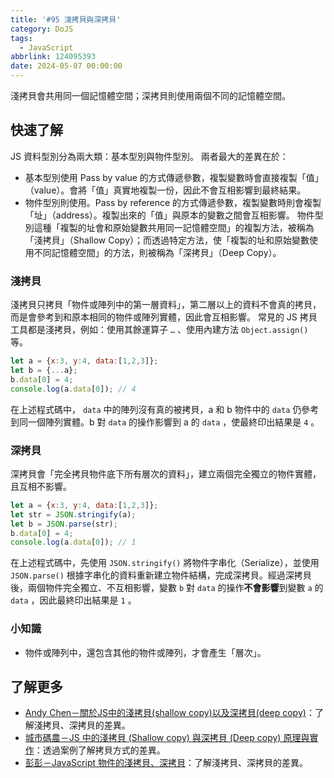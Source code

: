 ```yaml
---
title: '#95 淺拷貝與深拷貝'
category: DoJS
tags:
  - JavaScript
abbrlink: 124095393
date: 2024-05-07 00:00:00
---
```

淺拷貝會共用同一個記憶體空間；深拷貝則使用兩個不同的記憶體空間。
<!--more-->
## 快速了解
JS 資料型別分為兩大類：基本型別與物件型別。
兩者最大的差異在於：
- 基本型別使用 Pass by value 的方式傳遞參數，複製變數時會直接複製「值」（value）。會將「值」真實地複製一份，因此不會互相影響到最終結果。
- 物件型別則使用。Pass by reference 的方式傳遞參數，複製變數時則會複製「址」（address）。複製出來的「值」與原本的變數之間會互相影響。
物件型別這種「複製的址會和原始變數共用同一記憶體空間」的複製方法，被稱為「淺拷貝」（Shallow Copy）；而透過特定方法，使「複製的址和原始變數使用不同記憶體空間」的方法，則被稱為「深拷貝」（Deep Copy）。
### 淺拷貝
淺拷貝只拷貝「物件或陣列中的第一層資料」，第二層以上的資料不會真的拷貝，而是會參考到和原本相同的物件或陣列實體，因此會互相影響。
常見的 JS 拷貝工具都是淺拷貝，例如：使用其餘運算子 `…` 、使用內建方法 `Object.assign()` 等。
```jsx
let a = {x:3, y:4, data:[1,2,3]};
let b = {...a};
b.data[0] = 4;
console.log(a.data[0]); // 4
```
在上述程式碼中， `data` 中的陣列沒有真的被拷貝，a 和 b 物件中的 `data` 仍參考到同一個陣列實體。b 對 `data` 的操作影響到 a 的 `data` ，使最終印出結果是 `4` 。
### 深拷貝
深拷貝會「完全拷貝物件底下所有層次的資料」，建立兩個完全獨立的物件實體，且互相不影響。
```jsx
let a = {x:3, y:4, data:[1,2,3]};
let str = JSON.stringify(a);
let b = JSON.parse(str);
b.data[0] = 4;
console.log(a.data[0]); // 1
```
在上述程式碼中，先使用 `JSON.stringify()` 將物件字串化（Serialize），並使用 `JSON.parse()` 根據字串化的資料重新建立物件結構，完成深拷貝。經過深拷貝後，兩個物件完全獨立、不互相影響，變數 `b` 對 `data` 的操作**不會影響**到變數 `a` 的 `data` ，因此最終印出結果是 `1` 。
### 小知識
- 物件或陣列中，還包含其他的物件或陣列，才會產生「層次」。
## 了解更多
- [Andy Chen－關於JS中的淺拷貝(shallow copy)以及深拷貝(deep copy)](https://medium.com/andy-blog/%E9%97%9C%E6%96%BCjs%E4%B8%AD%E7%9A%84%E6%B7%BA%E6%8B%B7%E8%B2%9D-shallow-copy-%E4%BB%A5%E5%8F%8A%E6%B7%B1%E6%8B%B7%E8%B2%9D-deep-copy-5f5bbe96c122)：了解淺拷貝、深拷貝的差異。
- [城市碼農－JS 中的淺拷貝 (Shallow copy) 與深拷貝 (Deep copy) 原理與實作](https://www.programfarmer.com/articles/2021/javascript-shallow-copy-deep-copy)：透過案例了解拷貝方式的差異。
- [彭彭－JavaScript 物件的淺拷貝、深拷貝](https://youtu.be/tnT-XbrOKA0?si=6iGsC3lNtWWwIu5X)：了解淺拷貝、深拷貝的差異。